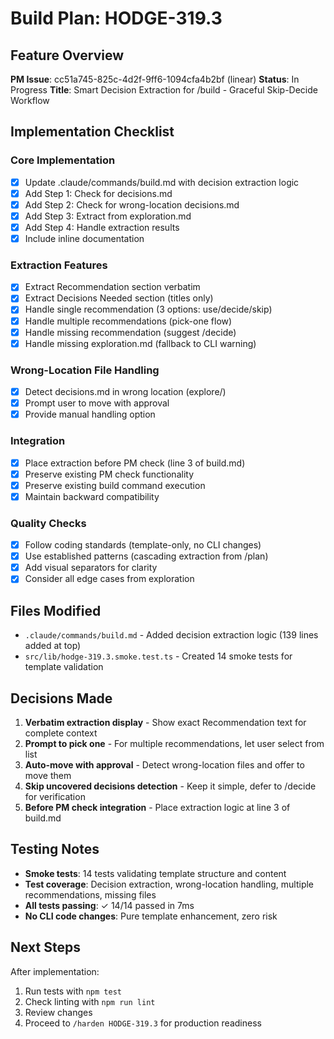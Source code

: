 # Build Plan: HODGE-319.3

## Feature Overview
**PM Issue**: cc51a745-825c-4d2f-9ff6-1094cfa4b2bf (linear)
**Status**: In Progress
**Title**: Smart Decision Extraction for /build - Graceful Skip-Decide Workflow

## Implementation Checklist

### Core Implementation
- [x] Update .claude/commands/build.md with decision extraction logic
- [x] Add Step 1: Check for decisions.md
- [x] Add Step 2: Check for wrong-location decisions.md
- [x] Add Step 3: Extract from exploration.md
- [x] Add Step 4: Handle extraction results
- [x] Include inline documentation

### Extraction Features
- [x] Extract Recommendation section verbatim
- [x] Extract Decisions Needed section (titles only)
- [x] Handle single recommendation (3 options: use/decide/skip)
- [x] Handle multiple recommendations (pick-one flow)
- [x] Handle missing recommendation (suggest /decide)
- [x] Handle missing exploration.md (fallback to CLI warning)

### Wrong-Location File Handling
- [x] Detect decisions.md in wrong location (explore/)
- [x] Prompt user to move with approval
- [x] Provide manual handling option

### Integration
- [x] Place extraction before PM check (line 3 of build.md)
- [x] Preserve existing PM check functionality
- [x] Preserve existing build command execution
- [x] Maintain backward compatibility

### Quality Checks
- [x] Follow coding standards (template-only, no CLI changes)
- [x] Use established patterns (cascading extraction from /plan)
- [x] Add visual separators for clarity
- [x] Consider all edge cases from exploration

## Files Modified
- `.claude/commands/build.md` - Added decision extraction logic (139 lines added at top)
- `src/lib/hodge-319.3.smoke.test.ts` - Created 14 smoke tests for template validation

## Decisions Made
1. **Verbatim extraction display** - Show exact Recommendation text for complete context
2. **Prompt to pick one** - For multiple recommendations, let user select from list
3. **Auto-move with approval** - Detect wrong-location files and offer to move them
4. **Skip uncovered decisions detection** - Keep it simple, defer to /decide for verification
5. **Before PM check integration** - Place extraction logic at line 3 of build.md

## Testing Notes
- **Smoke tests**: 14 tests validating template structure and content
- **Test coverage**: Decision extraction, wrong-location handling, multiple recommendations, missing files
- **All tests passing**: ✓ 14/14 passed in 7ms
- **No CLI code changes**: Pure template enhancement, zero risk

## Next Steps
After implementation:
1. Run tests with `npm test`
2. Check linting with `npm run lint`
3. Review changes
4. Proceed to `/harden HODGE-319.3` for production readiness
